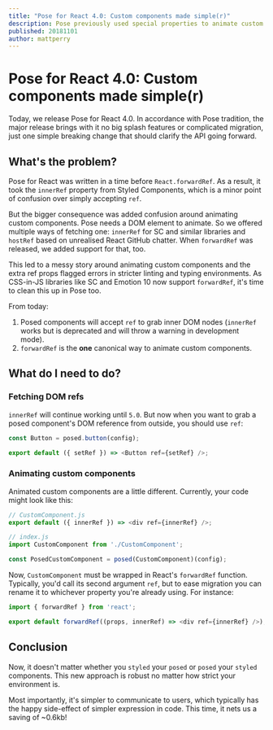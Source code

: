 ```yaml
---
title: "Pose for React 4.0: Custom components made simple(r)"
description: Pose previously used special properties to animate custom components. 4.0 simplifies this by enforcing forwardRef.
published: 20181101
author: mattperry
---
```


# Pose for React 4.0: Custom components made simple(r)

Today, we release Pose for React 4.0. In accordance with Pose tradition, the major release brings with it no big splash features or complicated migration, just one simple breaking change that should clarify the API going forward.

## What's the problem?

Pose for React was written in a time before `React.forwardRef`. As a result, it took the `innerRef` property from Styled Components, which is a minor point of confusion over simply accepting `ref`.

But the bigger consequence was added confusion around animating custom components. Pose needs a DOM element to animate. So we offered multiple ways of fetching one: `innerRef` for SC and similar libraries and `hostRef` based on unrealised React GitHub chatter. When `forwardRef` was released, we added support for that, too.

This led to a messy story around animating custom components and the extra ref props flagged errors in stricter linting and typing environments. As CSS-in-JS libraries like SC and Emotion 10 now support `forwardRef`, it's time to clean this up in Pose too.

From today:

1. Posed components will accept `ref` to grab inner DOM nodes (`innerRef` works but is deprecated and will throw a warning in development mode).
2. `forwardRef` is the **one** canonical way to animate custom components.

## What do I need to do?

### Fetching DOM refs

`innerRef` will continue working until `5.0`. But now when you want to grab a posed component's DOM reference from outside, you should use `ref`:

```javascript
const Button = posed.button(config);

export default ({ setRef }) => <Button ref={setRef} />;
```

### Animating custom components

Animated custom components are a little different. Currently, your code might look like this:

```javascript
// CustomComponent.js
export default ({ innerRef }) => <div ref={innerRef} />;

// index.js
import CustomComponent from './CustomComponent';

const PosedCustomComponent = posed(CustomComponent)(config);
```

Now, `CustomComponent` must be wrapped in React's `forwardRef` function. Typically, you'd call its second argument `ref`, but to ease migration you can rename it to whichever property you're already using. For instance:

```javascript
import { forwardRef } from 'react';

export default forwardRef((props, innerRef) => <div ref={innerRef} />);
```

## Conclusion

Now, it doesn't matter whether you `styled` your `posed` or `posed` your `styled` components. This new approach is robust no matter how strict your environment is.

Most importantly, it's simpler to communicate to users, which typically has the happy side-effect of simpler expression in code. This time, it nets us a saving of ~0.6kb!
